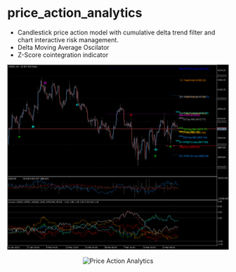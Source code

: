 # price_action_analytics

- Candlestick price action model with cumulative delta trend filter and chart interactive risk management. 
- Delta Moving Average Oscilator 
- Z-Score cointegration indicator

<p align="center">
  <img src="https://github.com/m4rk-lewis/price_action_analytics/blob/main/pics/US500H4 6.png" width="1000" title="Price Action Analytics">
</p>
<p align="center">
  <img src="https://github.com/m4rk-lewis/price_action_analytics/blob/main/pics/STOXX50H4 6.png" width="1000" title="Price Action Analytics">
</p>
 
